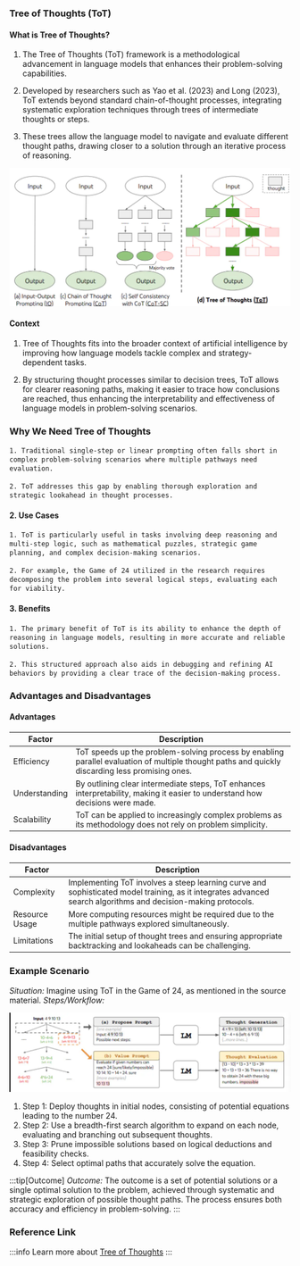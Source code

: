 ### Tree of Thoughts (ToT)

#### What is Tree of Thoughts?

1. The Tree of Thoughts (ToT) framework is a methodological advancement in
   language models that enhances their problem-solving capabilities.

2. Developed by researchers such as Yao et al. (2023) and Long (2023), ToT
   extends beyond standard chain-of-thought processes, integrating systematic
   exploration techniques through trees of intermediate thoughts or steps.

3. These trees allow the language model to navigate and evaluate different
   thought paths, drawing closer to a solution through an iterative process of
   reasoning.

![image.png](./img/TreeofThoughts0.png)

#### **Context**

1. Tree of Thoughts fits into the broader context of artificial intelligence by
   improving how language models tackle complex and strategy-dependent tasks.

2. By structuring thought processes similar to decision trees, ToT allows for
   clearer reasoning paths, making it easier to trace how conclusions are
   reached, thus enhancing the interpretability and effectiveness of language
   models in problem-solving scenarios.

### Why We Need Tree of Thoughts

    1. Traditional single-step or linear prompting often falls short in complex problem-solving scenarios where multiple pathways need evaluation.

    2. ToT addresses this gap by enabling thorough exploration and strategic lookahead in thought processes.

#### 2. **Use Cases**

    1. ToT is particularly useful in tasks involving deep reasoning and multi-step logic, such as mathematical puzzles, strategic game planning, and complex decision-making scenarios.

    2. For example, the Game of 24 utilized in the research requires decomposing the problem into several logical steps, evaluating each for viability.

#### 3. **Benefits**

    1. The primary benefit of ToT is its ability to enhance the depth of reasoning in language models, resulting in more accurate and reliable solutions.

    2. This structured approach also aids in debugging and refining AI behaviors by providing a clear trace of the decision-making process.

### Advantages and Disadvantages

#### **Advantages**

 <table class="table-size-for-cloud-services">
    <thead>
        <tr>
            <th>Factor</th>
            <th>Description</th>
        </tr>
    </thead>
    <tbody>
        <tr>
            <td><span class="custom-header">Efficiency</span></td>
            <td>ToT speeds up the problem-solving process by enabling parallel evaluation of multiple thought paths and quickly discarding less promising ones.</td>
        </tr>
        <tr>
            <td><span class="custom-header">Understanding</span></td>
            <td>By outlining clear intermediate steps, ToT enhances interpretability, making it easier to understand how decisions were made.</td>
        </tr>
        <tr>
            <td><span class="custom-header">Scalability</span></td>
            <td>ToT can be applied to increasingly complex problems as its methodology does not rely on problem simplicity.</td>
        </tr>
    </tbody>
</table>

#### **Disadvantages**

 <table class="table-size-for-cloud-services">
    <thead>
        <tr>
            <th>Factor</th>
            <th>Description</th>
        </tr>
    </thead>
    <tbody>
        <tr>
            <td><span class="custom-header">Complexity</span></td>
            <td>Implementing ToT involves a steep learning curve and sophisticated model training, as it integrates advanced search algorithms and decision-making protocols.</td>
        </tr>
        <tr>
            <td><span class="custom-header">Resource Usage</span></td>
            <td>More computing resources might be required due to the multiple pathways explored simultaneously.</td>
        </tr>
        <tr>
            <td><span class="custom-header">Limitations</span></td>
            <td>The initial setup of thought trees and ensuring appropriate backtracking and lookaheads can be challenging.</td>
        </tr>
    </tbody>
</table>

### Example Scenario

_Situation:_ Imagine using ToT in the Game of 24, as mentioned in the source
material. _Steps/Workflow:_

![image.png](./img/TreeofThoughts.png)

1. Step 1: Deploy thoughts in initial nodes, consisting of potential equations
   leading to the number 24.
2. Step 2: Use a breadth-first search algorithm to expand on each node,
   evaluating and branching out subsequent thoughts.
3. Step 3: Prune impossible solutions based on logical deductions and
   feasibility checks.
4. Step 4: Select optimal paths that accurately solve the equation.

:::tip[Outcome] 
_Outcome:_ The outcome is a set of potential solutions or a
single optimal solution to the problem, achieved through systematic and
strategic exploration of possible thought paths. The process ensures both
accuracy and efficiency in problem-solving. 
:::

### Reference Link

:::info 
Learn more about [Tree of Thoughts](https://www.promptingguide.ai/techniques/tot) 
:::
